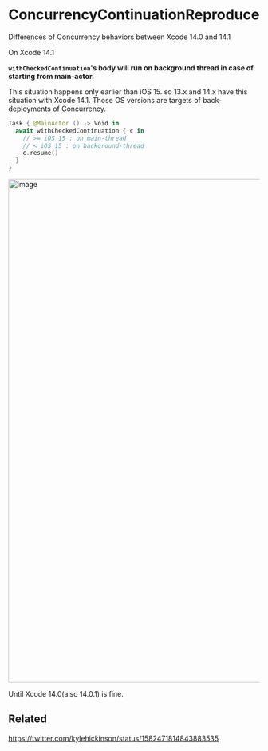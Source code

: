 # ConcurrencyContinuationReproduce

Differences of Concurrency behaviors between Xcode 14.0 and 14.1

On Xcode 14.1

**`withCheckedContinuation`'s body will run on background thread in case of starting from main-actor.**

This situation happens only earlier than iOS 15. so 13.x and 14.x have this situation with Xcode 14.1.
Those OS versions are targets of back-deployments of Concurrency.

```swift
Task { @MainActor () -> Void in
  await withCheckedContinuation { c in    
    // >= iOS 15 : on main-thread
    // < iOS 15 : on background-thread
    c.resume()
  }
}
```

<img width="1009" alt="image" src="https://user-images.githubusercontent.com/1888355/196978627-0551ca65-882a-445d-abf9-4ef1511805a0.png">

Until Xcode 14.0(also 14.0.1) is fine. 


## Related

https://twitter.com/kylehickinson/status/1582471814843883535

